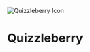 ![Quizzleberry Icon](https://github.com/user-attachments/assets/d2fcf35c-0968-4564-8c09-1af51a336c9d)

# Quizzleberry
